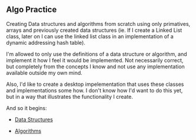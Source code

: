 Algo Practice
---

Creating Data structures and algorithms from scratch using only primatives, arrays and previously created data structures (ie.  If I create a Linked List class, later on I can use the linked list class in an implementation of a dynamic addressing hash table). 

I'm allowed to only use the definitions of a data structure or algorithm, and implement it how I feel it would be implemented.  Not necessarily correct, but completely from the concepts I know and not use any implementation available outside my own mind. 

Also, I'd like to create a desktop impelementation that uses these classes and implementations some how.  I don't know how I'd want to do this yet, but in a way that illustrates the functionality I create.

And so it begins:

- [Data Structures](Libraries/DataStructures/README.MD)

- [Algorithms](Libraries/Algorithms/README.MD)